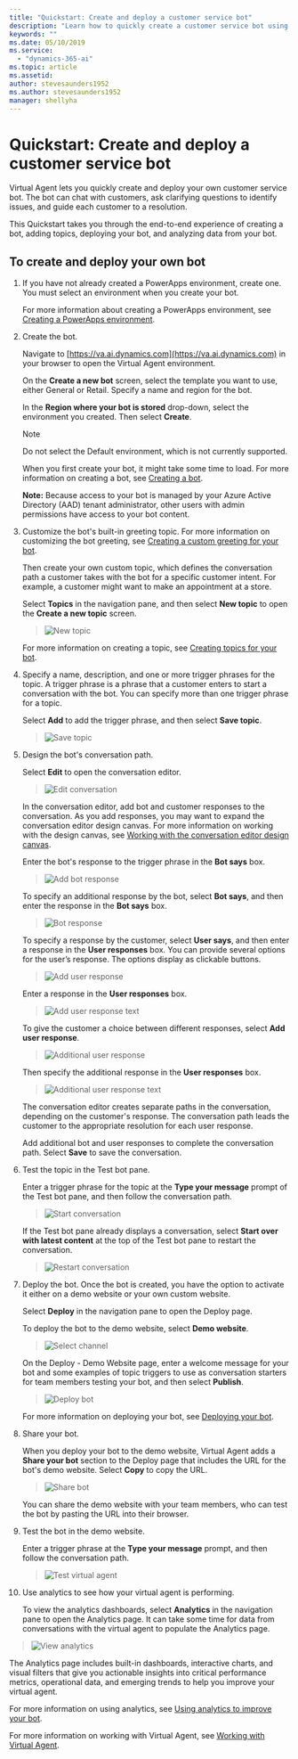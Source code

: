 ```yaml
---
title: "Quickstart: Create and deploy a customer service bot"
description: "Learn how to quickly create a customer service bot using Virtual Agent."
keywords: ""
ms.date: 05/10/2019
ms.service:
  - "dynamics-365-ai"
ms.topic: article
ms.assetid: 
author: stevesaunders1952
ms.author: stevesaunders1952
manager: shellyha
---
```


# Quickstart: Create and deploy a customer service bot

Virtual Agent lets you quickly create and deploy your own customer service bot. The bot can chat with customers, ask clarifying questions to identify issues, and guide each customer to a resolution.

This Quickstart takes you through the end-to-end experience of creating a bot, adding topics, deploying your bot, and analyzing data from your bot.

## To create and deploy your own bot

1. If you have not already created a PowerApps environment, create one. You must select an environment when you create your bot.

    For more information about creating a PowerApps environment, see [Creating a PowerApps environment](getting-started-new-environment.md).

2. Create the bot.

   Navigate to [https://va.ai.dynamics.com](https://va.ai.dynamics.com) in your browser to open the Virtual Agent environment.

   On the **Create a new bot** screen, select the template you want to use, either General or Retail. Specify a name and region for the bot.

   In the **Region where your bot is stored** drop-down, select the environment you created. Then select **Create**.

    > [!NOTE]
    > Do not select the Default environment, which is not currently supported.

   When you first create your bot, it might take some time to load. For more information on creating a bot, see [Creating a bot](getting-started-create-bot.md).

   **Note:**   Because access to your bot is managed by your Azure Active Directory (AAD) tenant administrator, other users with admin permissions have access to your bot content.

3. Customize the bot's built-in greeting topic. For more information on customizing the bot greeting, see [Creating a custom greeting for your bot](getting-started-create-greeting.md).

    Then create your own custom topic, which defines the conversation path a customer takes with the bot for a specific customer intent. For example, a customer might want to make an appointment at a store.

   Select **Topics** in the navigation pane, and then select **New topic** to open the **Create a new topic** screen.

   > ![New topic](media/create-new-topic.png)

   For more information on creating a topic, see [Creating topics for your bot](getting-started-create-topics.md).

4. Specify a name, description, and one or more trigger phrases for the topic. A trigger phrase is a phrase that a customer enters to start a conversation with the bot. You can specify more than one trigger phrase for a topic.

   Select **Add** to add the trigger phrase, and then select **Save topic**.

   > ![Save topic](media/save-topic.png)

5. Design the bot's conversation path.

   Select **Edit** to open the conversation editor.

   > ![Edit conversation](media/edit-conversation.png)

   In the conversation editor, add bot and customer responses to the conversation. As you add responses, you may want to expand the conversation editor design canvas. For more information on working with the design canvas, see [Working with the conversation editor design canvas](expanding-design-canvas.md).

   Enter the bot's response to the trigger phrase in the **Bot says** box.

   > ![Add bot response](media/bot-response.png)

   To specify an additional response by the bot, select **Bot says**, and then enter the response in the **Bot says** box.

   > ![Bot response](media/response-text.png)

   To specify a response by the customer, select **User says**, and then enter a response in the **User responses** box. You can provide several options for the user’s response. The options display as clickable buttons.

   > ![Add user response](media/user-says.png)

   Enter a response in the **User responses** box.

   > ![Add user response text](media/user-response.png)

   To give the customer a choice between different responses, select **Add user response**.

   > ![Additional user response](media/second-response.png)

   Then specify the additional response in the **User responses** box.

   > ![Additional user response text](media/second-response-text.png)

   The conversation editor creates separate paths in the conversation, depending on the customer's response. The conversation path leads the customer to the appropriate resolution for each user response.

   Add additional bot and user responses to complete the conversation path. Select **Save** to save the conversation.

6. Test the topic in the Test bot pane.

   Enter a trigger phrase for the topic at the **Type your message** prompt of the Test bot pane, and then follow the conversation path.

   > ![Start conversation](media/start-conversation.png)

   If the Test bot pane already displays a conversation, select **Start over with latest content** at the top of the Test bot pane to restart the conversation.

   > ![Restart conversation](media/restart-conversation.png)

7. Deploy the bot. Once the bot is created, you have the option to activate it either on a demo website or your own custom website.

   Select **Deploy** in the navigation pane to open the Deploy page.

   To deploy the bot to the demo website, select **Demo website**.

   > ![Select channel](media/deploy-website.png)

   On the Deploy - Demo Website page, enter a welcome message for your bot and some examples of topic triggers to use as conversation starters for team members testing your bot, and then select **Publish**.

   > ![Deploy bot](media/publish-bot.png)

   For more information on deploying your bot, see [Deploying your bot](getting-started-deploy.md).

8. Share your bot.

   When you deploy your bot to the demo website, Virtual Agent adds a **Share your bot** section to the Deploy page that includes the URL for the bot's demo website. Select **Copy** to copy the URL.

   > ![Share bot](media/share-bot.png)

   You can share the demo website with your team members, who can test the bot by pasting the URL into their browser.

9. Test the bot in the demo website.

   Enter a trigger phrase at the **Type your message** prompt, and then follow the conversation path.

   > ![Test virtual agent](media/demo-website.png)

10. Use analytics to see how your virtual agent is performing.

    To view the analytics dashboards, select **Analytics** in the navigation pane to open the Analytics page. It can take some time for data from conversations with the virtual agent to populate the Analytics page.

   > ![View analytics](media/analytics-page.png)

The Analytics page includes built-in dashboards, interactive charts, and visual filters that give you actionable insights into critical performance metrics, operational data, and emerging trends to help you improve your virtual agent.

For more information on using analytics, see [Using analytics to improve your bot](getting-started-analytics.md).

For more information on working with Virtual Agent, see [Working with Virtual Agent](getting-started-bot-designer.md).
